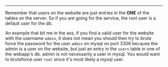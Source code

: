 -- -
Remember that users on the website are just entries in the **ONE** of the tables on the server. So if you are going for the service, the root user is a default user for the db. 

An example that bit me in the ass, if you find a valid user for the website with the username `admin`, it does not mean you should then try to brute force the password for the user `admin` on mysql on port 3306 because the admin is a user on the website, but just an entry in the `users` table in one of the webapp's db. admin is not necessarily a user in mysql. You would want to bruteforce user `root` since it's most likely a mysql user. 
